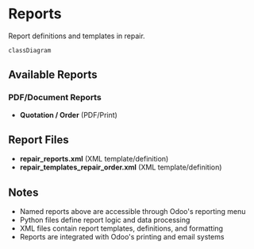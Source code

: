 # Reports

Report definitions and templates in repair.

```mermaid
classDiagram
```

## Available Reports

### PDF/Document Reports
- **Quotation / Order** (PDF/Print)


## Report Files

- **repair_reports.xml** (XML template/definition)
- **repair_templates_repair_order.xml** (XML template/definition)

## Notes
- Named reports above are accessible through Odoo's reporting menu
- Python files define report logic and data processing
- XML files contain report templates, definitions, and formatting
- Reports are integrated with Odoo's printing and email systems
